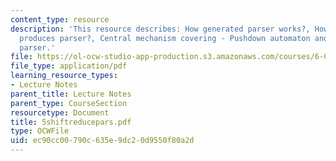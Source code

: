 ```yaml
---
content_type: resource
description: 'This resource describes: How generated parser works?, How parser generator
  produces parser?, Central mechanism covering - Pushdown automaton and Shift-reduce
  parser.'
file: https://ol-ocw-studio-app-production.s3.amazonaws.com/courses/6-035-computer-language-engineering-sma-5502-fall-2005/ec90cc00790c635e9dc20d9550f80a2d_5shiftreducepars.pdf
file_type: application/pdf
learning_resource_types:
- Lecture Notes
parent_title: Lecture Notes
parent_type: CourseSection
resourcetype: Document
title: 5shiftreducepars.pdf
type: OCWFile
uid: ec90cc00-790c-635e-9dc2-0d9550f80a2d
---
```

